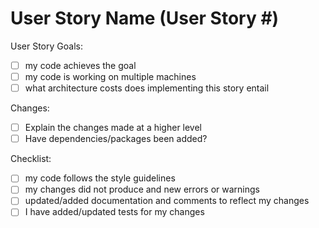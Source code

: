 # User Story Name (User Story #)

User Story Goals:
- [ ] my code achieves the goal
- [ ] my code is working on multiple machines
- [ ] what architecture costs does implementing this story entail

Changes:
- [ ] Explain the changes made at a higher level
- [ ] Have dependencies/packages been added?

Checklist:
- [ ] my code follows the style guidelines
- [ ] my changes did not produce and new errors or warnings
- [ ] updated/added documentation and comments to reflect my changes
- [ ] I have added/updated tests for my changes
